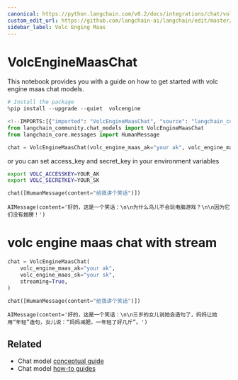 ```yaml
---
canonical: https://python.langchain.com/v0.2/docs/integrations/chat/volcengine_maas/
custom_edit_url: https://github.com/langchain-ai/langchain/edit/master/docs/docs/integrations/chat/volcengine_maas.ipynb
sidebar_label: Volc Enging Maas
---
```


# VolcEngineMaasChat

This notebook provides you with a guide on how to get started with volc engine maas chat models.


```python
# Install the package
%pip install --upgrade --quiet  volcengine
```


```python
<!--IMPORTS:[{"imported": "VolcEngineMaasChat", "source": "langchain_community.chat_models", "docs": "https://api.python.langchain.com/en/latest/chat_models/langchain_community.chat_models.volcengine_maas.VolcEngineMaasChat.html", "title": "VolcEngineMaasChat"}, {"imported": "HumanMessage", "source": "langchain_core.messages", "docs": "https://api.python.langchain.com/en/latest/messages/langchain_core.messages.human.HumanMessage.html", "title": "VolcEngineMaasChat"}]-->
from langchain_community.chat_models import VolcEngineMaasChat
from langchain_core.messages import HumanMessage
```


```python
chat = VolcEngineMaasChat(volc_engine_maas_ak="your ak", volc_engine_maas_sk="your sk")
```

or you can set access_key and secret_key in your environment variables
```bash
export VOLC_ACCESSKEY=YOUR_AK
export VOLC_SECRETKEY=YOUR_SK
```


```python
chat([HumanMessage(content="给我讲个笑话")])
```



```output
AIMessage(content='好的，这是一个笑话：\n\n为什么鸟儿不会玩电脑游戏？\n\n因为它们没有翅膀！')
```


# volc engine maas chat with stream


```python
chat = VolcEngineMaasChat(
    volc_engine_maas_ak="your ak",
    volc_engine_maas_sk="your sk",
    streaming=True,
)
```


```python
chat([HumanMessage(content="给我讲个笑话")])
```



```output
AIMessage(content='好的，这是一个笑话：\n\n三岁的女儿说她会造句了，妈妈让她用“年轻”造句，女儿说：“妈妈减肥，一年轻了好几斤”。')
```



## Related

- Chat model [conceptual guide](/docs/concepts/#chat-models)
- Chat model [how-to guides](/docs/how_to/#chat-models)